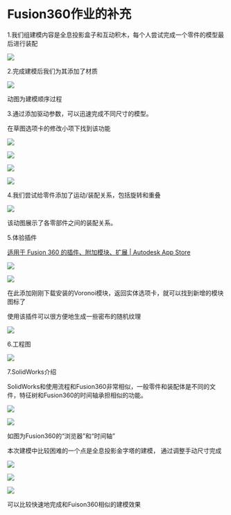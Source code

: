# Fusion360作业的补充

1.我们组建模内容是全息投影盒子和互动积木，每个人尝试完成一个零件的模型最后进行装配

![](image/1667448742976_t3-fhnwIpH.png)

2.完成建模后我们为其添加了材质

![](image/简单盆栽9_1uaLlpRJsc.gif)

动图为建模顺序过程

3.通过添加驱动参数，可以迅速完成不同尺寸的模型。

在草图选项卡的修改小项下找到该功能

![](image/1667452049874_On60P9EADW.png)

![](image/1667452109715_Qem-iClb7x.png)

![](image/1667452207032__CgmjMPzyz.png)

![](image/1667452284490_KRXQ3hkQ8L.png)

4.我们尝试给零件添加了运动/装配关系，包括旋转和重叠

![](image/简单盆栽运动_YOFbb5vCs3.gif)

该动图展示了各零部件之间的装配关系。

5.体验插件

[适用于 Fusion 360 的插件、附加模块、扩展 | Autodesk App Store](https://apps.autodesk.com/FUSION/zh-CN/List/Search?isAppSearch=True\&searchboxstore=FUSION\&facet=\&collection=\&sort=download_count,desc\&query= "适用于 Fusion 360 的插件、附加模块、扩展 | Autodesk App Store")

![](image/1667450466075_Kx3Eov2TkC.png)

![](image/image_xrdRDMM-y6.png)

在此添加刚刚下载安装的Voronoi模块，返回实体选项卡，就可以找到新增的模块图标了

使用该插件可以很方便地生成一些密布的随机纹理

![](image/1667451361430_jIgGbAaYm8.png)

6.工程图

![](image/1667447043424_HMuKdg2eh3.png)

7.SolidWorks介绍

SolidWorks和使用流程和Fusion360非常相似，一般零件和装配体是不同的文件，特征树和Fusion360的时间轴承担相似的功能。

![](image/1667448060388_WxUfV2uPWG.png)

![](image/image_rCrAV4IPby.png)

如图为Fusion360的“浏览器”和“时间轴”

本次建模中比较困难的一个点是全息投影金字塔的建模， 通过调整手动尺寸完成

![](image/1667447758362_brdAcRUoFI.png)

![](image/1667447892430_RB-5foIAMT.png)

![](image/1667447953574_CTr2kiwLwS.png)

可以比较快速地完成和Fuison360相似的建模效果
